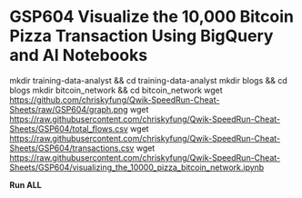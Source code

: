 # GSP604 Visualize the 10,000 Bitcoin Pizza Transaction Using BigQuery and AI Notebooks

mkdir training-data-analyst && cd training-data-analyst
mkdir blogs && cd  blogs
mkdir bitcoin_network && cd bitcoin_network
wget https://github.com/chriskyfung/Qwik-SpeedRun-Cheat-Sheets/raw/GSP604/graph.png
wget https://raw.githubusercontent.com/chriskyfung/Qwik-SpeedRun-Cheat-Sheets/GSP604/total_flows.csv
wget https://raw.githubusercontent.com/chriskyfung/Qwik-SpeedRun-Cheat-Sheets/GSP604/transactions.csv
wget https://raw.githubusercontent.com/chriskyfung/Qwik-SpeedRun-Cheat-Sheets/GSP604/visualizing_the_10000_pizza_bitcoin_network.ipynb

**Run ALL**